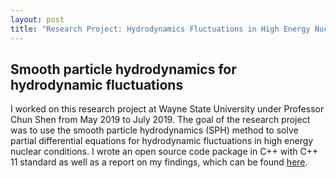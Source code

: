 ```yaml
---
layout: post
title: "Research Project: Hydrodynamics Fluctuations in High Energy Nuclear Collisions"
---
```


## Smooth particle hydrodynamics for hydrodynamic fluctuations

I worked on this research project at Wayne State University under Professor Chun Shen from May 2019 to July 2019. The goal of the research project was to use the smooth particle hydrodynamics (SPH) method to solve partial differential equations for hydrodynamic fluctuations in high energy nuclear conditions. I wrote an open source code package in C++ with C++ 11 standard as well as a report on my findings, which can be found [here](https://bitbucket.org/wayne_state_nuclear_theory/sph_solver/src/master/).
